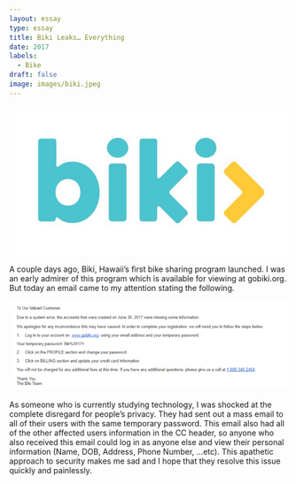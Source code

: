 ```yaml
---
layout: essay
type: essay
title: Biki Leaks… Everything
date: 2017
labels:
  - Bike
draft: false
image: images/biki.jpeg
---
```


![Logo](images/biki.jpeg)

A couple days ago, Biki, Hawaii’s first bike sharing program launched.
I was an early admirer of this program which is available for viewing at gobiki.org. But today an email came to my attention stating the following.

![Email Body](images/biki_body.png)

As someone who is currently studying technology, I was shocked at the complete disregard for people’s privacy.
They had sent out a mass email to all of their users with the same temporary password.
This email also had all of the other affected users information in the CC header, so anyone who also received this email could log in as anyone else and view their personal information (Name, DOB, Address, Phone Number, …etc).
This apathetic approach to security makes me sad and I hope that they resolve this issue quickly and painlessly.